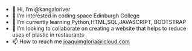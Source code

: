 - 👋 Hi, I’m @kangaloriver
- 👀 I’m interested in coding space Edinburgh College
- 🌱 I’m currently learning Python,HTML,SQL,JAVASCRIPT, BOOTSTRAP 
- 💞️ I’m looking to collaborate on creating a website that helps to reduce uses of plastic in restaurants
- 📫 How to reach me joaquimgloria@icloud.com

<!---
kangaloriver/kangaloriver is a ✨ special ✨ repository because its `README.md` (this file) appears on your GitHub profile.
You can click the Preview link to take a look at your changes.
--->
